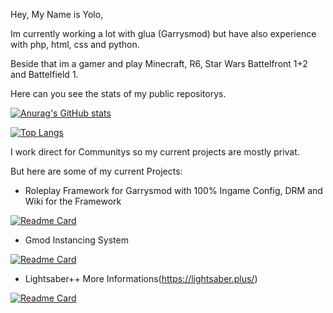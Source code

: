 Hey,
My Name is Yolo,

Im currently working a lot with glua (Garrysmod) but have also experience with php, html, css and python.

Beside that im a gamer and play Minecraft, R6, Star Wars Battelfront 1+2 and Battelfield 1.



Here can you see the stats of my public repositorys.

[![Anurag's GitHub stats](https://github-readme-stats.vercel.app/api?username=ibimsnicesyolo&count_private=true&show_icons=true&theme=dark)](https://github.com/anuraghazra/github-readme-stats)

[![Top Langs](https://github-readme-stats.vercel.app/api/top-langs/?username=ibimsnicesyolo&langs_count=8&layout=compact&theme=dark)](https://github.com/anuraghazra/github-readme-stats)



I work direct for Communitys so my current projects are mostly privat.

But here are some of my current Projects:

- Roleplay Framework for Garrysmod with 100% Ingame Config, DRM and Wiki for the Framework

[![Readme Card](https://github-readme-stats.vercel.app/api/pin/?username=ibimsnicesyolo&repo=gamemode_wiki)](https://github.com/anuraghazra/github-readme-stats)

- Gmod Instancing System

[![Readme Card](https://github-readme-stats.vercel.app/api/pin/?username=ibimsnicesyolo&repo=gmod_instances)](https://github.com/anuraghazra/github-readme-stats)

- Lightsaber++  More Informations(https://lightsaber.plus/)

[![Readme Card](https://github-readme-stats.vercel.app/api/pin/?username=lightsaberplus&repo=lite&show_owner=true)](https://github.com/anuraghazra/github-readme-stats)
